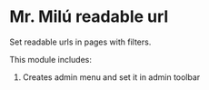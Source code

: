 # Mr. Milú readable url
Set readable urls in pages with filters.

This module includes:
<ol>
<li>Creates admin menu and set it in admin toolbar</li>
</ol>
